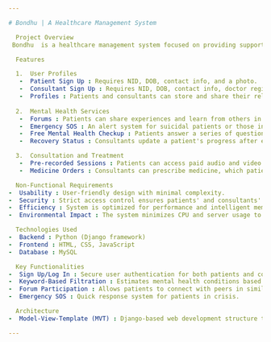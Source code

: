 ```yaml
---

# Bondhu | A Healthcare Management System

  Project Overview
 Bondhu  is a healthcare management system focused on providing support for mental health issues, particularly addressing the mental health crisis in Bangladesh. The system helps individuals access mental health services, such as consultants, emergency support, and resources for recovery.

  Features

  1.  User Profiles 
   -  Patient Sign Up : Requires NID, DOB, contact info, and a photo.
   -  Consultant Sign Up : Requires NID, DOB, contact info, doctor registration details, and verification from a healthcare center.
   -  Profiles : Patients and consultants can store and share their relevant information. Patients control who sees their details, while consultants display their degrees and expertise.
   
  2.  Mental Health Services 
   -  Forums : Patients can share experiences and learn from others in moderated forums.
   -  Emergency SOS : An alert system for suicidal patients or those in distress. Volunteers are notified in real time to provide assistance.
   -  Free Mental Health Checkup : Patients answer a series of questions to gauge their mental health and receive recommendations.
   -  Recovery Status : Consultants update a patient's progress after each session, visualized through graphs.

  3.  Consultation and Treatment 
   -  Pre-recorded Sessions : Patients can access paid audio and video sessions from consultants.
   -  Medicine Orders : Consultants can prescribe medicine, which patients can order through the platform.

  Non-Functional Requirements
-  Usability : User-friendly design with minimal complexity.
-  Security : Strict access control ensures patients' and consultants' data privacy. All actions are logged.
-  Efficiency : System is optimized for performance and intelligent memory management.
-  Environmental Impact : The system minimizes CPU and server usage to reduce physical impact and save energy.

  Technologies Used
-  Backend : Python (Django framework)
-  Frontend : HTML, CSS, JavaScript
-  Database : MySQL

  Key Functionalities
-  Sign Up/Log In : Secure user authentication for both patients and consultants.
-  Keyword-Based Filtration : Estimates mental health conditions based on user input.
-  Forum Participation : Allows patients to connect with peers in similar mental health situations.
-  Emergency SOS : Quick response system for patients in crisis.

  Architecture
-  Model-View-Template (MVT) : Django-based web development structure to ensure rapid, secure development.

---
```

